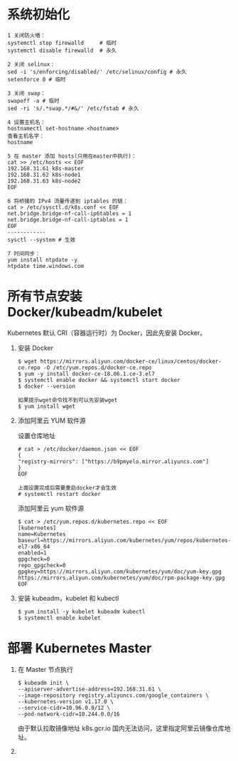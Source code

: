 # 系统初始化

```
1 关闭防火墙：
systemctl stop firewalld     # 临时
systemctl disable firewalld  # 永久

2 关闭 selinux：
sed -i 's/enforcing/disabled/' /etc/selinux/config # 永久
setenforce 0 # 临时

3 关闭 swap：
swapoff -a # 临时
sed -ri 's/.*swap.*/#&/' /etc/fstab # 永久

4 设置主机名：
hostnamectl set-hostname <hostname>
查看主机名字：
hostname

5 在 master 添加 hosts(只用在master中执行)：
cat >> /etc/hosts << EOF
192.168.31.61 k8s-master
192.168.31.62 k8s-node1
192.168.31.63 k8s-node2
EOF

6 将桥接的 IPv4 流量传递到 iptables 的链：
cat > /etc/sysctl.d/k8s.conf << EOF
net.bridge.bridge-nf-call-ip6tables = 1
net.bridge.bridge-nf-call-iptables = 1
EOF
------------
sysctl --system # 生效

7 时间同步：
yum install ntpdate -y
ntpdate time.windows.com
```

# 所有节点安装 Docker/kubeadm/kubelet

Kubernetes 默认 CRI（容器运行时）为 Docker，因此先安装 Docker。

1. 安装 Docker

   ```
   $ wget https://mirrors.aliyun.com/docker-ce/linux/centos/docker-ce.repo -O /etc/yum.repos.d/docker-ce.repo
   $ yum -y install docker-ce-18.06.1.ce-3.el7
   $ systemctl enable docker && systemctl start docker
   $ docker --version
   
   如果提示wget命令找不到可以先安装wget
   $ yum install wget
   ```

2. 添加阿里云 YUM 软件源

   设置仓库地址

   ```
   # cat > /etc/docker/daemon.json << EOF
   {
   "registry-mirrors": ["https://b9pmyelo.mirror.aliyuncs.com"]
   }
   EOF
   
   上面设置完成后需要重启docker才会生效
   # systemctl restart docker
   ```

   添加阿里云 yum 软件源

   ```
   $ cat > /etc/yum.repos.d/kubernetes.repo << EOF
   [kubernetes]
   name=Kubernetes
   baseurl=https://mirrors.aliyun.com/kubernetes/yum/repos/kubernetes-el7-x86_64
   enabled=1
   gpgcheck=0
   repo_gpgcheck=0
   gpgkey=https://mirrors.aliyun.com/kubernetes/yum/doc/yum-key.gpg
   https://mirrors.aliyun.com/kubernetes/yum/doc/rpm-package-key.gpg
   EOF
   ```

3. 安装 kubeadm，kubelet 和 kubectl

   ```
   $ yum install -y kubelet kubeadm kubectl
   $ systemctl enable kubelet
   ```

# 部署 Kubernetes Master

1. 在 Master 节点执行

   ```
   $ kubeadm init \
   --apiserver-advertise-address=192.168.31.61 \
   --image-repository registry.aliyuncs.com/google_containers \
   --kubernetes-version v1.17.0 \
   --service-cidr=10.96.0.0/12 \
   --pod-network-cidr=10.244.0.0/16
   ```

   由于默认拉取镜像地址 k8s.gcr.io 国内无法访问，这里指定阿里云镜像仓库地址。

2. 

   









